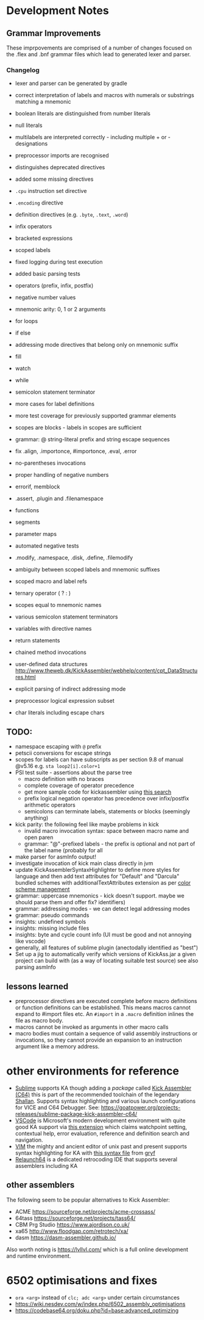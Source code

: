 # Development Notes

## Grammar Improvements

These imprpovements are comprised of a number of changes focused on the .flex and .bnf grammar files which lead to
 generated lexer and parser.

### Changelog

* lexer and parser can be generated by gradle

* correct interpretation of labels and macros with numerals or substrings matching a mnemonic
* boolean literals are distinguished from number literals
* null literals 
* multilabels are interpreted correctly - including multiple + or - designations
* preprocessor imports are recognised
* distinguishes deprecated directives
* added some missing directives

* `.cpu` instruction set directive
* `.encoding` directive
* definition directives (e.g. `.byte`, `.text`, `.word`)
* infix operators
* bracketed expressions
* scoped labels
* fixed logging during test execution
* added basic parsing tests

* operators (prefix, infix, postfix)
* negative number values
* mnemonic arity: 0, 1 or 2 arguments
* for loops

* if else 
* addressing mode directives that belong only on mnemonic suffix
* fill
* watch
* while
* semicolon statement terminator
* more cases for label definitions
* more test coverage for previously supported grammar elements

* scopes are blocks - labels in scopes are sufficient

* grammar: @ string-literal prefix and string escape sequences

* fix .align, .importonce, #importonce, .eval, .error
* no-parentheses invocations
* proper handling of negative numbers

* errorif, memblock

* .assert, .plugin and .filenamespace

* functions
* segments
* parameter maps
* automated negative tests
* .modify, .namespace, .disk, .define, .filemodify

* ambiguity between scoped labels and mnemonic suffixes
* scoped macro and label refs

* ternary operator ( ? : )

* scopes equal to mnemonic names

* various semicolon statement terminators

* variables with directive names

* return statements
* chained method invocations
* user-defined data structures http://www.theweb.dk/KickAssembler/webhelp/content/cpt_DataStructures.html

* explicit parsing of indirect addressing mode

* preprocessor logical expression subset
* char literals including escape chars

## TODO:
* namespace escaping with `@` prefix
* petscii conversions for escape strings
* scopes for labels can have subscripts as per section 9.8 of manual @v5.16 e.g. `sta loop2[i].color+1`
* PSI test suite - assertions about the parse tree
    * macro definition with no braces
    * complete coverage of operator precedence     
    * get more sample code for kickassembler using 
    [this search](https://github.com/search?q=BasicUpstart2%28+extension%3A.asm&type=Code)
    * prefix logical negation operator has precedence over infix/postfix arithmetic operators
    * semicolons can terminate labels, statements or blocks (seemingly anything)
* kick parity: the following feel like maybe problems in kick    
    * invalid macro invocation syntax: space between macro name and open paren
    * grammar: "@"-prefixed labels - the prefix is optional and not part of the label name (probably for all
* make parser for asmInfo output!
* investigate invocation of kick main class directly in jvm
* update KickAssemblerSyntaxHighlighter to define more styles for language and then add text
attributes for "Default" and "Darcula" bundled schemes with additionalTextAttributes 
extension as per 
[color scheme management](https://jetbrains.org/intellij/sdk/docs/reference_guide/color_scheme_management.html)
* grammar: uppercase mnemonics - kick doesn't support. maybe we should parse them and offer fix?
identifiers)
* grammar: addressing modes - we can detect legal addressing modes
* grammar: pseudo commands 
* insights: undefined symbols
* insights: missing include files
* insights: byte and cycle count info (UI must be good and not annoying like vscode)
* generally, all features of sublime plugin (anectodally identified as "best")
* Set up a jig to automatically verify which versions of KickAss.jar a given project 
can build with (as a way of locating suitable test source) see also parsing asmInfo


## lessons learned

* preprocessor directives are executed complete before macro definitions or function 
definitions can be established. This means macros cannot expand to #import files etc. An 
`#import` in a `.macro` definition inlines the file as macro body.
* macros cannot be invoked as arguments in other macro calls 
* macro bodies must contain a sequence of valid assembly instructions or invocations, 
so they cannot provide an expansion to an instruction argument like a memory address.  

# other environments for reference

* [Sublime](https://www.sublimetext.com/) supports KA though adding a _package_ called 
[Kick Assembler (C64)](https://sublime.wbond.net/packages/Kick%20Assembler%20%28C64%29) 
this is part of the recommended toolchain of the legendary 
[Shallan](https://www.youtube.com/c/Shallan64/videos). Supports syntax highlighting
and various launch configurations for VICE and C64 Debugger. See: 
https://goatpower.org/projects-releases/sublime-package-kick-assembler-c64/
* [VSCode](https://code.visualstudio.com/) is Microsoft's modern development environment 
with quite good KA support via [this extension](https://github.com/sanmont/vscode-kickass-studio) 
which claims watchpoint setting, contextual help, error evaluation, reference and definition
search and navigation. 
* [VIM](https://www.vim.org/) the mighty and ancient editor of unix past and present supports
syntax highlighting for KA with [this syntax file](https://bitbucket.org/gryf/kickass-syntax-vim/) 
from [gryf](https://bitbucket.org/gryf/) 
* [Relaunch64](http://www.popelganda.de/relaunch64.html) is a dedicated retrocoding IDE that 
supports several assemblers including KA

## other assemblers

The following seem to be popular alternatives to Kick Assembler:

* ACME https://sourceforge.net/projects/acme-crossass/
* 64tass https://sourceforge.net/projects/tass64/  
* CBM Prg Studio https://www.ajordison.co.uk/
* xa65 http://www.floodgap.com/retrotech/xa/
* dasm https://dasm-assembler.github.io/

Also worth noting is https://lvllvl.com/ which is a full online development and runtime environment.

# 6502 optimisations and fixes

* `ora <arg>` instead of `clc; adc <arg>` under certain circumstances
* https://wiki.nesdev.com/w/index.php/6502_assembly_optimisations
* https://codebase64.org/doku.php?id=base:advanced_optimizing